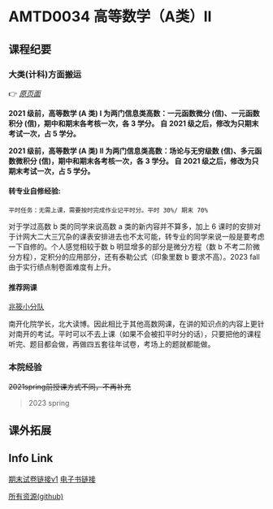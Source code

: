 # AMTD0034 高等数学（A类）II

## 课程纪要




### 大类(计科)方面**搬运**

:point_right: [*原页面*](https://nkucs.icu/#/courses/grade-1/AMTD0033)

**2021 级前，高等数学 (A 类) I 为两门信息类高数：一元函数微分 (信)、一元函数积分 (信)，期中和期末各考核一次，各 3 学分。
自 2021 级之后，修改为只期末考试一次，占 5 学分。**

**2021 级前，高等数学 (A 类) II 为两门信息类高数：场论与无穷级数 (信)、多元函数微积分 (信)，期中和期末各考核一次，各 3 学分。
自 2021 级之后，修改为只期末考试一次，占 5 学分。**

#### 转专业自修经验:
    平时任务：无需上课，需要按时完成作业记平时分。平时 30%/ 期末 70%
对于学过高数 b 类的同学来说高数 a 类的新内容并不算多，加上 6 课时的安排对于计网大二大三冗杂的课表安排进去也不太可能，转专业的同学来说一般是要考虑一下自修的。个人感觉相较于数 b 明显增多的部分是微分方程（数 b 不考二阶微分方程），定积分的应用部分，还有泰勒公式（印象里数 b 要求不高）。2023 fall由于实行绩点制卷面难度有上升。
#### 推荐网课
[兆筱小分队](https://www.bilibili.com/video/BV13t4y1v7mm/?spm_id_from=333.999.0.0&vd_source=32f75ad2d9ef48553b1a30b4575b2c95)

南开化院学长，北大读博。因此相比于其他高数网课，在讲的知识点的内容上更针对南开的考试。平时可以不去上课（如果不会被扣平时分的话），只要把他的课程听完、题目都会做，再做四五套往年试卷，考场上的题就都能做。
### 本院经验

~~2021spring前授课方式不同，不再补充~~

> 2023 spring


## 课外拓展



## Info Link
[期末试卷链接v1](https://github.com/NKUAI-ICU-REPO/NKUAI.ICU/raw/site-org/resources/grade1/AMTD0034/mathexam.zip)
[电子书链接](https://github.com/NKUAI-ICU-REPO/NKUAI.ICU/raw/site-org/resources/grade1/AMTD0034/gaoshu.pdf)

[所有资源(github)](https://github.com/NKUAI-ICU-REPO/NKUAI.ICU/tree/site-org/resources/grade1/AMTD0034)